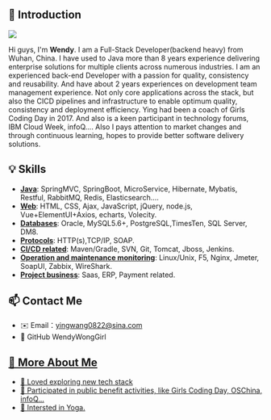 ## 👋 Introduction


![](https://img.shields.io/static/v1?label=wechat&message=Hey_IsWendy&color=7BB32E&logo=wechat)

Hi guys, I'm **Wendy**. I am a Full-Stack Developer(backend heavy) from Wuhan, China.
I have used to Java more than 8 years experience delivering enterprise solutions for multiple clients across numerous industries. I am an experienced back-end Developer with a passion for quality, consistency and reusability. And have about 2 years experiences on development team management experience.
Not only core applications across the stack, but also the CICD pipelines and infrastructure to enable optimum quality, consistency and deployment efficiency. Ying had been a coach of Girls Coding Day in 2017. And also is a keen participant in technology forums, IBM Cloud Week, infoQ…. Also I pays attention to market changes and through continuous learning, hopes to provide better software delivery solutions.



## 💡 Skills

- [**Java**](https://github.com/WendyWongGirl): SpringMVC, SpringBoot, MicroService, Hibernate, Mybatis, Restful, RabbitMQ, Redis, Elasticsearch....
- [**Web**](https://github.com/WendyWongGirl): HTML, CSS, Ajax, JavaScript, jQuery, node.js, Vue+ElementUI+Axios, echarts, Volecity.
- [**Databases**](https://github.com/WendyWongGirl): Oracle, MySQL5.6+, PostgreSQL,TimesTen, SQL Server, DM8.
- [**Protocols**](https://github.com/WendyWongGirl): HTTP(s),TCP/IP, SOAP.
- [**CI/CD related**](https://github.com/WendyWongGirl): Maven/Gradle, SVN, Git, Tomcat, Jboss, Jenkins.
- [**Operation and maintenance monitoring**](https://github.com/WendyWongGirl): Linux/Unix, F5, Nginx, Jmeter, SoapUI, Zabbix, WireShark.
- [**Project business**](https://github.com/WendyWongGirl): Saas, ERP, Payment related.


## 📫 Contact Me

- ✉️ Email：yingwang0822@sina.com 
- 📙 GitHub WendyWongGirl<a href="https://github.com/WendyWongGirl/">


## 🧐 More About Me 

- 🔭 Loved exploring new tech stack
- 👯 Participated in public benefit activities, like Girls Coding Day, OSChina, infoQ...
- 🌱 Intersted in Yoga.